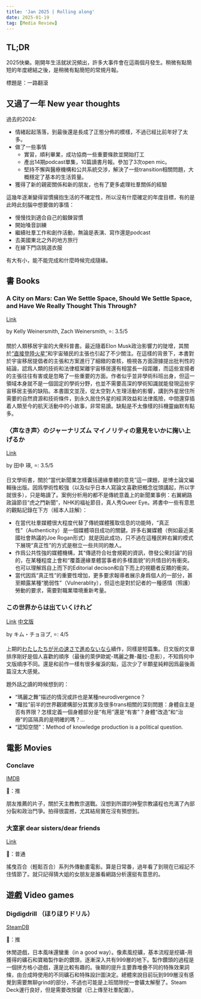 ```yaml
---
title: 'Jan 2025 | Rolling along'
date: 2025-01-19
tag: [Media Review]
---
```


## TL;DR

2025快樂。剛開年生活就狀況頻出，許多大事件會在這兩個月發生。稍微有點簡短的年度總結之後，是稍微有點簡短的常規月報。

標題是：一路翻滾

<!-- more -->

## 又過了一年 New year thoughts

過去的2024:

+ 情緒起起落落，到最後還是長成了正態分佈的模樣，不過已經比前年好了太多。
+ 做了一些事情
    + 實習，順利畢業，成功協商一些重要條款並開始打工
    + 產出14期podcast單集，10篇讀書月報。參加了3次open mic。
    + 堅持不懈與醫療機構和公共系統交涉，解決了一些transition相關問題，大概穩定了基本的生活質量。
+ 獲得了新的親密關係和新的朋友，也有了更多處理社羣關係的經驗

這幾年逐漸變得習慣擁抱生活的不確定性，所以沒有什麼確定的年度目標，有的是此時此刻腦中想要做的事情：

+ 慢慢找到適合自己的鍛鍊習慣
+ 開始嗓音訓練
+ 繼續社羣工作和創作活動，無論是表演、寫作還是podcast
+ 去美國東北之外的地方旅行
+ 在線下門店挑選衣服

有大有小，能不能完成和什麼時候完成隨緣。

## 書 Books

### A City on Mars: Can We Settle Space, Should We Settle Space, and Have We Really Thought This Through?

[Link](https://www.goodreads.com/book/show/125084292-a-city-on-mars)

by Kelly Weinersmith, Zach Weinersmith, ⭐: 3.5/5

關於人類移居宇宙的大衆科普書。最近隨着Elon Musk政治影響力的陡增，其關於[“直接登陸火星”](https://arstechnica.com/space/2025/01/elon-musk-were-going-straight-to-mars-the-moon-is-a-distraction/)和宇宙殖民的主張也引起了不少關注。在這樣的背景下，本書對於宇宙移居提倡者的主張和方案進行了細緻的查核，檢視各方面證據提出批判性的結論，認爲人類的技術和法律框架離宇宙移居還有相當長一段距離，而這些宣揚者的主張往往有害或是忽略了一些重要的方面。作者似乎並非學術科班出身，但這一領域本身就不是一個固定的學術分野，也並不需要高深的學術知識就能發現這些宇宙移居主張的缺陷。本書圖文並茂，從太空對人生理活動的影響，講到外星居住所需要的自然資源和技術條件，到永久居住外星的經濟效益和法律風險，中間還穿插着人類至今的航天活動中的小故事，非常易讀。缺點是不太像樣的抖機靈幽默有點多。

### 〈声なき声〉のジャーナリズム マイノリティの意見をいかに掬い上げるか

[Link](https://www.keio-up.co.jp/np/isbn/9784766429633/)

by 田中 瑛, ⭐: 3.5/5

日文學術書，關於“當代新聞業怎樣囊括邊緣羣體的意見”這一課題，是博士論文編輯後出版。因爲學術性較強（以及似乎日本人寫論文喜歡把概念從頭講起，所以字就很多），只是略讀了。案例分析用的都不是傳統意義上的新聞業事例：右翼網路政論節目“虎之門新聞”，NHK的福祉節目，真人秀Queer Eye。將書中一些有意思的觀點記錄在下方（經本人註解）：

- 在當代社羣媒體很大程度代替了傳統媒體獲取信息的功能時，“真正性”（Authenticity）是一個媒體項目成功的關鍵。許多右翼媒體（例如最近美國社會熱議的Joe Rogan形式）就是因此成功，只不過在這種民粹右翼的模式下展現“真正性”的方式是樹立一些共同的敵人。
- 作爲公共性強的媒體機構，其“傳遞符合社會規範的資訊，啓發公衆討論”的目的，在某種程度上會和“覆蓋邊緣羣體當事者的多樣面貌”的共情目的有衝突。也可以理解爲自上而下的Editorial decison和自下而上的視聽者反饋的衝突。
- 當代因爲“真正性”的重要性增加，更多要求報導者展示身爲個人的一部分，甚至顯露某種“脆弱性”（Vulnerablity），但這也是對於記者的一種感情（照護）勞動的要求，需要對職業環境重新考量。

### この世界からは出ていくけれど

[Link](https://bookmeter.com/books/21465401) [中文版](https://www.books.com.tw/products/0010963972?sloc=main)

by キム・チョヨプ, ⭐: 4/5

上期的[わたしたちが光の速さで進めないなら](https://sbeam.dev/posts/monthly-dec-2024.html#%E3%82%8F%E3%81%9F%E3%81%97%E3%81%9F%E3%81%A1%E3%81%8B%E3%82%99%E5%85%89%E3%81%AE%E9%80%9F%E3%81%95%E3%81%A6%E3%82%99%E9%80%B2%E3%82%81%E3%81%AA%E3%81%84%E3%81%AA%E3%82%89)續作，同樣是短篇集。日文版的文章排序剛好是個人喜歡的順序（最後的萊伊歐妮-瑪麗之舞-蘿拉-息影），不知爲何中文版順序不同。還是和前作一樣有很多催淚的點，這次少了半顆星純粹因爲最後兩篇沒太大感覺。

題外話之讀的時候想到的：

- “瑪麗之舞”描述的情況或許也是某種neurodivergence？
- “蘿拉”前半的世界觀建構部分其實涉及很多trans相關的深刻問題：身體自主是否有界限？怎樣定義一個身體部分是“有用”還是“有害”？身體“改造”和“治療”的區隔真的是明確的嗎？...
- “認知空間”：Method of knowledge production is a political question.

## 電影 Movies

### Conclave

[IMDB](https://www.imdb.com/title/tt20215234/)

🍅：推

朋友推薦的片子，關於天主教教宗選戰。沒想到所謂的神聖宗教議程也充滿了內部分裂和政治鬥爭。拍得很震撼，尤其結局實在沒有預想到。

### 大室家 dear sisters/dear friends

[Link](https://ohmuroke.com/)

🍅：普通

搖曳百合（輕鬆百合）系列外傳動畫電影。算是日常番，過年看了到現在已經記不住情節了。就只記得猜大姐的女朋友是誰看網路分析還挺有意思的。

## 遊戲 Video games

### Digdigdrill （ほりほりドリル）

[SteamDB](https://steamdb.info/app/2916770/)

🍅：推

休閒遊戲，日本風味還蠻重（in a good way）。像素風挖礦，基本流程是挖礦-用獲得的礦石和寶箱製作新的鑽頭，逐漸深入共有999層的地下。製作鑽頭的過程是一個拼方格小遊戲，還是比較有趣的。後期的提升主要靠堆疊不同的特殊效果詞條，由合成時使用的不同礦石和特殊設計圖決定。總體來說目前玩到999層沒有感覺到需要無聊grind的部分，不過也可能是上班間隙挖一會礦太解壓了。Steam Deck運行良好，但是需要改按鍵（已上傳至社羣配置）。